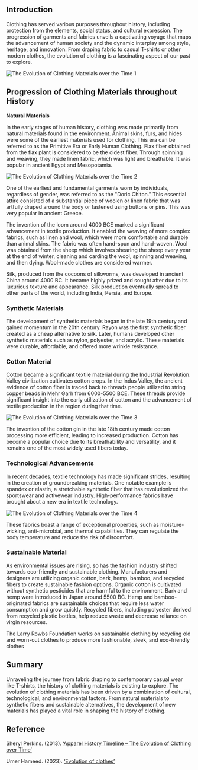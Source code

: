 ## Introduction

Clothing has served various purposes throughout history, including protection from the elements, social status, and cultural expression. The progression of garments and fabrics unveils a captivating voyage that maps the advancement of human society and the dynamic interplay among style, heritage, and innovation. From draping fabric to casual T-shirts or other modern clothes, the evolution of clothing is a fascinating aspect of our past to explore.

![The Evolution of Clothing Materials over the Time 1](https://iili.io/HPAkLjR.jpg)

## Progression of Clothing Materials throughout History

**Natural Materials**

In the early stages of human history, clothing was made primarily from natural materials found in the environment. Animal skins, furs, and hides were some of the earliest materials used for clothing. This era can be referred to as the Primitive Era or Early Human Clothing. Flax fiber obtained from the flax plant is considered to be the oldest fiber. Through spinning and weaving, they made linen fabric, which was light and breathable. It was popular in ancient Egypt and Mesopotamia.

![The Evolution of Clothing Materials over the Time 2](https://iili.io/HPnzGat.jpg)

One of the earliest and fundamental garments worn by individuals, regardless of gender, was referred to as the
"Doric Chiton." This essential attire consisted of a substantial piece of woolen or linen fabric that was artfully draped around the body or fastened using buttons or pins. This was very popular in ancient Greece.

The invention of the loom around 4000 BCE marked a significant advancement in textile production. It enabled the weaving of more complex fabrics, such as linen and wool, which were more comfortable and durable than animal
skins. The fabric was often hand-spun and hand-woven. Wool was obtained from the sheep which involves shearing
the sheep every year at the end of winter, cleaning and carding the wool, spinning and weaving, and then dying. Wool-made clothes are considered warmer.

Silk, produced from the cocoons of silkworms, was developed in ancient China around 4000 BC. It became highly prized and sought after due to its luxurious texture and appearance. Silk production eventually spread to other
parts of the world, including India, Persia, and Europe.

### Synthetic Materials

The development of synthetic materials began in the late 19th century and gained momentum in the 20th century.
Rayon was the first synthetic fiber created as a cheap alternative to silk. Later, humans developed other synthetic materials such as nylon, polyester, and acrylic. These materials were durable, affordable, and offered more wrinkle resistance.

### Cotton Material

Cotton became a significant textile material during the Industrial Revolution. Valley civilization cultivates cotton crops. In the Indus Valley, the ancient evidence of cotton fiber is traced back to threads people utilized to string copper beads in Mehr Garh from 6000-5500 BCE. These threads provide significant insight into the early utilization of cotton and the advancement of textile production in the region during that time.

![The Evolution of Clothing Materials over the Time 3](https://iili.io/HPnls3b.jpg)

The invention of the cotton gin in the late 18th century made cotton processing more efficient, leading to increased production. Cotton has become a popular choice due to its breathability and versatility, and it remains one of the most widely used fibers today.

### Technological Advancements

In recent decades, textile technology has made significant strides, resulting in the creation of groundbreaking materials. One notable example is spandex or elastin, a stretchable synthetic fiber that has revolutionized the sportswear and activewear industry. High-performance fabrics have brought about a new era in textile technology.

![The Evolution of Clothing Materials over the Time 4](https://iili.io/HPnGMSs.jpg)

These fabrics boast a range of exceptional properties, such as moisture-wicking, anti-microbial, and thermal capabilities. They can regulate the body temperature and reduce the risk of discomfort.

### Sustainable Material

As environmental issues are rising, so has the fashion industry shifted towards eco-friendly and sustainable clothing. Manufacturers and designers are utilizing organic cotton, bark, hemp, bamboo, and recycled fibers to create sustainable fashion options. Organic cotton is cultivated without synthetic pesticides that are harmful to the environment. Bark and hemp were introduced in Japan around 5500 BC. Hemp and bamboo-originated fabrics are sustainable choices that require less water consumption and grow quickly. Recycled fibers, including polyester derived from recycled plastic bottles, help reduce waste and decrease reliance on virgin resources.

The Larry Rowbs Foundation works on sustainable clothing by recycling old and worn-out clothes to produce more
fashionable, sleek, and eco-friendly clothes

## Summary

Unraveling the journey from fabric draping to contemporary casual wear like T-shirts, the history of clothing materials is existing to explore. The evolution of clothing materials has been driven by a combination of cultural, technological, and environmental factors. From natural materials to synthetic fibers and sustainable alternatives, the development of new materials has played a vital role in shaping the history of clothing.

## Reference

Sheryl Perkins. (2013). [‘Apparel History Timeline – The Evolution of Clothing over Time’](https://www.blankstyle.com/articles/apparel-history-timeline-evolution-clothing-over-time)

Umer Hameed. (2023). [‘Evolution of clothes’](https://www.researchgate.net/publication/370935169_Evolution_of_clothes)
